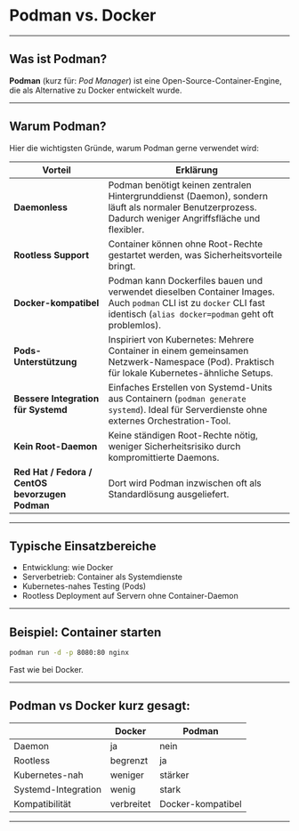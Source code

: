 # Podman vs. Docker 
---

## Was ist Podman?

**Podman** (kurz für: *Pod Manager*) ist eine Open-Source-Container-Engine, die als Alternative zu Docker entwickelt wurde.

---

## Warum Podman?

Hier die wichtigsten Gründe, warum Podman gerne verwendet wird:

| Vorteil                                         | Erklärung                                                                                                                                                                 |
| ----------------------------------------------- | ------------------------------------------------------------------------------------------------------------------------------------------------------------------------- |
| **Daemonless**                                  | Podman benötigt keinen zentralen Hintergrunddienst (Daemon), sondern läuft als normaler Benutzerprozess. Dadurch weniger Angriffsfläche und flexibler.                    |
| **Rootless Support**                            | Container können ohne Root-Rechte gestartet werden, was Sicherheitsvorteile bringt.                                                                                       |
| **Docker-kompatibel**                           | Podman kann Dockerfiles bauen und verwendet dieselben Container Images. Auch `podman` CLI ist zu `docker` CLI fast identisch (`alias docker=podman` geht oft problemlos). |
| **Pods-Unterstützung**                          | Inspiriert von Kubernetes: Mehrere Container in einem gemeinsamen Netzwerk-Namespace (Pod). Praktisch für lokale Kubernetes-ähnliche Setups.                              |
| **Bessere Integration für Systemd**             | Einfaches Erstellen von Systemd-Units aus Containern (`podman generate systemd`). Ideal für Serverdienste ohne externes Orchestration-Tool.                               |
| **Kein Root-Daemon**                            | Keine ständigen Root-Rechte nötig, weniger Sicherheitsrisiko durch kompromittierte Daemons.                                                                               |
| **Red Hat / Fedora / CentOS bevorzugen Podman** | Dort wird Podman inzwischen oft als Standardlösung ausgeliefert.                                                                                                          |

---

## Typische Einsatzbereiche

* Entwicklung: wie Docker
* Serverbetrieb: Container als Systemdienste
* Kubernetes-nahes Testing (Pods)
* Rootless Deployment auf Servern ohne Container-Daemon

---

## Beispiel: Container starten

```bash
podman run -d -p 8080:80 nginx
```

Fast wie bei Docker.

---

## Podman vs Docker kurz gesagt:

|                     | Docker     | Podman            |
| ------------------- | ---------- | ----------------- |
| Daemon              | ja         | nein              |
| Rootless            | begrenzt   | ja                |
| Kubernetes-nah      | weniger    | stärker           |
| Systemd-Integration | wenig      | stark             |
| Kompatibilität      | verbreitet | Docker-kompatibel |

---

